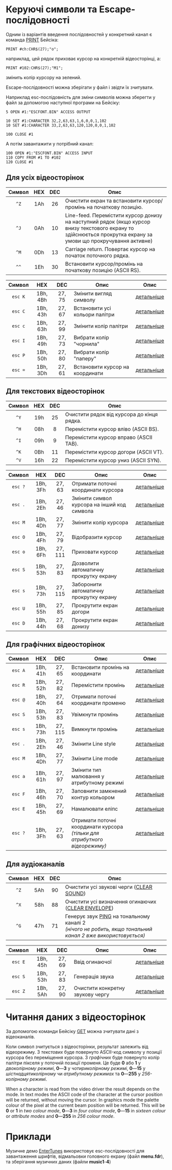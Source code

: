# Керуючі символи та Escape-послідовності

Одним із варіантів введення послідовностей у конкретний канал є команда [PRINT](../is-basic_man-en/man_cs-print.md) Бейсіка:  
```
PRINT #ch:CHR$(27);"o";
```
наприклад, цей рядок приховає курсор на конкретній відеосторінці, а:
```
PRINT #102:CHR$(27);"M1";
```
змінить колір курсору на зелений.

Escape-послідовності можна зберігати у файл і звідти їх зчитувати.

Наприклад esc-послідовність для зміни символів можна зберегти у файл за допомогою наступної програми на Бейсіку:
```
5 OPEN #1:"ESCFONT.BIN" ACCESS OUTPUT

10 SET #1:CHARACTER 32,2,63,63,1,6,0,0,1,102
10 SET #1:CHARACTER 33,2,63,63,120,120,0,0,1,102

100 CLOSE #1
```

А потім завантажити у потрібний канал:
```
100 OPEN #1:"ESCFONT.BIN" ACCESS INPUT
110 COPY FROM #1 TO #102
120 CLOSE #1
```

## Для усіх відеосторінок

| Символ | HEX | DEC | Опис                                                                                                                                                             |
|:------:|:---:|:---:| ---------------------------------------------------------------------------------------------------------------------------------------------------------------- |
|  `^Z`  | 1Ah | 26  | Очистити екран та встановити курсор/промінь на початкову позицію.                                                                                                |
|  `^J`  | 0Ah | 10  | Line-feed. Перемістити курсор донизу на наступний рядок (якщо курсор внизу текстового екрану то здійснюється прокрутка екрану за умови що прокручування активне) |
|  `^M`  | 0Dh | 13  | Carriage return. Повертає курсор на початок поточного рядка.                                                                                                     |
|  `^^`  | 1Eh | 30  | Встановити курсор/промінь на початкову позицію (ASCII RS).                                                                                                                                                                 |

| Символ  |   HEX    |  DEC   | Опис                            | Опис                                |
|:-------:|:--------:|:------:| ------------------------------- | ----------------------------------- |
| `esc K` | 1Bh, 4Bh | 27, 75 | Змінити вигляд символу          | [детальніше](esc-seq/1b4b-video.md) |
| `esc С` | 1Bh, 43h | 27, 67 | Встановити усі кольори палітри  | [детальніше](esc-seq/1b43-video.md) |
| `esc с` | 1Bh, 63h | 27, 99 | Змінити колір палітри           | [детальніше](esc-seq/1b63-video.md) |
| `esc I` | 1Bh, 49h | 27, 73 | Вибрати колір "чорнила"         | [детальніше](esc-seq/1b49-video.md) |
| `esc P` | 1Bh, 50h | 27, 80 | Вибрати колір "паперу"          | [детальніше](esc-seq/1b50-video.md) |
| `esc =` | 1Bh, 3Dh | 27, 61 | Встановити курсор на координати | [детальніше](esc-seq/1b3d-video.md) |

## Для текстових відеосторінок

| Символ | HEX | DEC | Опис                                       |
|:------:|:---:|:---:| ------------------------------------------ |
|  `^Y`  | 19h | 25  | Очистити рядок від курсора до кінця рядка. |
|  `^H`  | 08h |  8  | Перемістити курсор вліво (ASCII BS).       |
|  `^I`  | 09h |  9  | Перемістити курсор вправо (ASCII TAB).     |
|  `^K`  | 0Bh | 11  | Перемістити курсор догори (ASCII VT).      |
|  `^V`  | 16h | 22  | Перемістити курсор униз (ASCII SYN).       |

| Символ  |   HEX    |   DEC   | Опис                                        | Опис                                     |
|:-------:|:--------:|:-------:| ------------------------------------------- | ---------------------------------------- |
| `esc ?` | 1Bh, 3Fh | 27, 63  | Отримати поточні координати курсора         | [детальніше](esc-seq/1b3f-video-text.md) |
| `esc .` | 1Bh, 2Eh | 27, 46  | Змінити символ курсора на інший код символа | [детальніше](esc-seq/1b2e-video-text.md) |
| `esc M` | 1Bh, 4Dh | 27, 77  | Змінити колір курсора                       | [детальніше](esc-seq/1b4d-video-text.md) |
| `esc O` | 1Bh, 4Fh | 27, 79  | Відобразити курсор                          | [детальніше](esc-seq/1b4f-video-text.md) |
| `esc o` | 1Bh, 6Fh | 27, 111 | Приховати курсор                            | [детальніше](esc-seq/1b6f-video-text.md) |
| `esc S` | 1Bh, 53h | 27, 83  | Дозволити автоматичну прокрутку екрану      | [детальніше](esc-seq/1b53-video-text.md) |
| `esc s` | 1Bh, 73h | 27, 115 | Заборонити автоматичну прокрутку екрану     | [детальніше](esc-seq/1b73-video-text.md) |
| `esc U` | 1Bh, 55h | 27, 85  | Прокрутити екран догори                     | [детальніше](esc-seq/1b55-video-text.md) |
| `esc D` | 1Bh, 44h | 27, 68  | Прокрутити екран донизу                     | [детальніше](esc-seq/1b44-video-text.md) |

## Для графічних відеосторінок

| Символ  |   HEX    |   DEC   | Опис                                                                         | Опис                                      |
|:-------:|:--------:|:-------:| ---------------------------------------------------------------------------- | ----------------------------------------- |
| `esc A` | 1Bh, 41h | 27, 65  | Встановити промінь на координати                                             | [детальніше](esc-seq/1b41-video-graph.md) |
| `esc R` | 1Bh, 52h | 27, 82  | Перемістити промінь                                                          | [детальніше](esc-seq/1b52-video-graph.md) |
| `esc @` | 1Bh, 40h | 27, 64  | Отримати поточні координати променю                                          | [детальніше](esc-seq/1b40-video-graph.md) |
| `esc S` | 1Bh, 53h | 27, 83  | Увімкнути промінь                                                            | [детальніше](esc-seq/1b53-video-graph.md) |
| `esc s` | 1Bh, 73h | 27, 115 | Вимкнути промінь                                                             | [детальніше](esc-seq/1b73-video-graph.md) |
| `esc .` | 1Bh, 2Eh | 27, 46  | Змінити Line style                                                           | [детальніше](esc-seq/1b2e-video-graph.md) |
| `esc M` | 1Bh, 4Dh | 27, 77  | Змінити Line mode                                                            | [детальніше](esc-seq/1b4d-video-graph.md) |
| `esc a` | 1Bh, 61h | 27, 97  | Змінити тип малювання у атрибутному режимі                                   | [детальніше](esc-seq/1b61-video-graph.md) |
| `esc F` | 1Bh, 46h | 27, 70  | Заповнити замкнений контур кольором                                          | [детальніше](esc-seq/1b46-video-graph.md) |
| `esc E` | 1Bh, 45h | 27, 69  | Намалювати еліпс                                                             | [детальніше](esc-seq/1b45-video-graph.md) |
| `esc ?` | 1Bh, 3Fh | 27, 63  | Отримати поточні координати курсора <br>*(тільки для атрибутного відеорежиму)* | [детальніше](esc-seq/1b3f-video-text.md)  |

## Для аудіоканалів

| Символ | HEX | DEC | Опис                                                                                                                                                |
|:------:|:---:|:---:| --------------------------------------------------------------------------------------------------------------------------------------------------- |
|  `^Z`  | 5Ah | 90  | Очистити усі звукові черги ([CLEAR SOUND](../is-basic_man-en/man_cs-clear.md))                                                                        |
|  `^X`  | 58h | 88  | Очистити усі визначення огинаючих ([CLEAR ENVELOPE](../is-basic_man-en/man_cs-clear.md))                                                              |
|  `^G`  | 47h | 71  | Генерує звук [PING](../is-basic_man-en/man_cs-ping.md) на тональному каналі 2 <br>*(нічого не робить, якщо тональний канал 2 вже використовується)* |


| Символ  |   HEX    |  DEC   | Опис                             | Опис                                |
|:-------:|:--------:|:------:| -------------------------------- | ----------------------------------- |
| `esc E` | 1Bh, 45h | 27, 69 | Ввід огинаючої                   | [детальніше](esc-seq/1b45-audio.md) |
| `esc S` | 1Bh, 53h | 27, 83 | Генерація звука                  | [детальніше](esc-seq/1b53-audio.md) |
| `esc Z` | 1Bh, 5Ah | 27, 90 | Очистити конкретну звукову чергу | [детальніше](esc-seq/1b5A-audio.md) |

# Читання даних з відеосторінок

За допомогою команди Бейсіку [GET](../is-basic_man-en/man_cs-get.md) можна зчитувати дані з відеоканалів.

Коли символ зчитується з відеосторінки, результат залежить від відеорежиму. З *текстових* буде повернуто ASCII-код символу у позиції курсора без переміщення курсора. З *графічних* буде повернуто колір палітри пікселя у поточній позиції променя. Це буде **0** або **1** у *двоколірному режимі*, **0**—**3** у *чотириколірному режимі*, **0**—**15** у *шістнадцятиколірному* чи *атрибутному режимах* та **0**—**255** у *256-колірному режимі*.


When a character is read from the video driver the result depends on the mode. In text modes the ASCII code of the character at the cursor position will be returned, without moving the cursor. In graphics mode the palette colour of the pixel at the current beam position will be returned. This will be **0** or **1** in *two colour mode*, **0**—**3** in *four colour mode*, **0**—**15** in *sixteen colour* or *attribute modes* and **0**—**255** in *256 colour mode*.

# Приклади

Музичне демо [EnterTunes](https://youtu.be/rJ-msxpS6j4) використовує esc-послідовності для завантаження шрифтів, відмальовки головного екрану (файл **menu.fdr**), та зберігання музичних даних (файли **music1**-**4**)